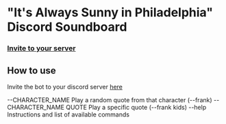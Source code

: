 # "It's Always Sunny in Philadelphia" Discord Soundboard

### [Invite to your server](https://discord.com/api/oauth2/authorize?client_id=334873831636336640&permissions=3155968&scope=bot)

## How to use
Invite the bot to your discord server [here](https://discord.com/api/oauth2/authorize?client_id=334873831636336640&permissions=3155968&scope=bot)

--CHARACTER_NAME          Play a random quote from that character (--frank)
--CHARACTER_NAME QUOTE    Play a specific quote (--frank kids)
--help                    Instructions and list of available commands
